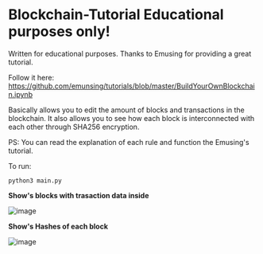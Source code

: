 # Blockchain-Tutorial Educational purposes only!

Written for educational purposes. Thanks to Emusing for providing a great tutorial. 

Follow it here: https://github.com/emunsing/tutorials/blob/master/BuildYourOwnBlockchain.ipynb

Basically allows you to edit the amount of blocks and transactions in the blockchain.  It also allows you to see how each block is interconnected with each other through SHA256 encryption.

PS: You can read the explanation of each rule and function the Emusing's tutorial.

To run:

```
python3 main.py
```

**Show's blocks with trasaction data inside**

![image](https://user-images.githubusercontent.com/25104394/39401802-c92db908-4b1c-11e8-900e-4a28830c716e.png)

**Show's Hashes of each block**

![image](https://user-images.githubusercontent.com/25104394/39401822-1b1d14fc-4b1d-11e8-98cf-2da3290600e8.png)
